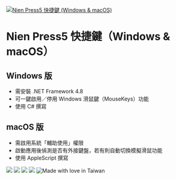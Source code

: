 [![Nien Press5 快捷鍵 (Windows & macOS)](https://i0.wp.com/cdn.jsdelivr.net/gh/chennien/press5@main/icons/256.png)](https://nien.com) 


# Nien Press5 快捷鍵（Windows & macOS）

## Windows 版

* 需安裝 .NET Framework 4.8
* 可一鍵啟用／停用 Windows 滑鼠鍵（MouseKeys）功能
* 使用 C# 撰寫


## macOS 版

* 需啟用系統「輔助使用」權限
* 啟動應用後偵測是否有外接鍵盤，若有則自動切換模擬滑鼠功能
* 使用 AppleScript 撰寫


![](https://img.shields.io/github/repo-size/chennien/press5?style=flat-square) 
![](https://img.shields.io/github/v/release/chennien/press5?style=flat-square) 
![](https://img.shields.io/github/last-commit/chennien/press5?style=flat-square) 
[![](https://data.jsdelivr.com/v1/package/gh/chennien/press5/badge?style=rounded)](https://www.jsdelivr.com/package/gh/chennien/press5) 
![Made with love in Taiwan](https://madewithlove.vercel.app/tw?heart=true&template=flat-square) 
